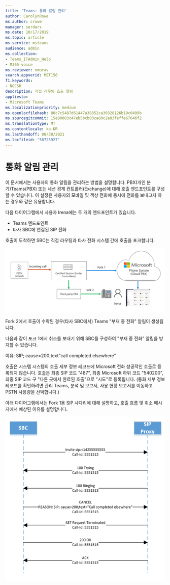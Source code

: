 ```yaml
---
title: 'Teams: 통화 알림 관리'
author: CarolynRowe
ms.author: crowe
manager: serdars
ms.date: 10/17/2019
ms.topic: article
ms.service: msteams
audience: admin
ms.collection:
- Teams_ITAdmin_Help
- M365-voice
ms.reviewer: nmurav
search.appverid: MET150
f1.keywords:
- NOCSH
description: 직접 라우팅 호출 알림
appliesto:
- Microsoft Teams
ms.localizationpriority: medium
ms.openlocfilehash: 80c7c5487d61447a38852ca30328126b19c0499b
ms.sourcegitcommit: 15e90083c47eb5bcb03ca80c2e83feffe67646f2
ms.translationtype: MT
ms.contentlocale: ko-KR
ms.lasthandoff: 08/30/2021
ms.locfileid: "58725927"
---
```

# <a name="manage-call-notifications"></a>통화 알림 관리

이 문서에서는 사용자의 통화 알림을 관리하는 방법을 설명합니다. PBX(개인 분기)Teams(PBX) 또는 세션 경계 컨트롤러(Exchange)에 대해 호출 엔드포인트를 구성할 수 있습니다.  이 설정은 사용자의 모바일 및 책상 전화에 동시에 전화를 보내고자 하는 경우와 같은 유용합니다.   

다음 다이어그램에서 사용자 Irena에는 두 개의 엔드포인트가 있습니다.

- Teams 엔드포인트
- 타사 SBC에 연결된 SIP 전화

호출이 도착하면 SBC는 직접 라우팅과 타사 전화 시스템 간에 호출을 포크합니다.


![포크된 엔드포인트를 Teams 다이어그램입니다.](media/direct-routing-call-notification-1.png)

Fork 2에서 호출이 수락된 경우(타사 SBC에서) Teams "부재 중 전화" 알림이 생성됩니다.  

다음과 같이 포크 1에서 취소를 보내기 위해 SBC를 구성하여 "부재 중 전화" 알림을 방지할 수 있습니다.

이유: SIP; cause=200;text"call completed elsewhere" 

호출은 시스템 시스템의 호출 세부 정보 레코드에 Microsoft 전화 성공적인 호출로 등록되지 않습니다. 호출은 최종 SIP 코드 "487", 최종 Microsoft 하위 코드 "540200", 최종 SIP 코드 구 "다른 곳에서 완료된 호출"으로 "시도"로 등록됩니다.  (통화 세부 정보 레코드를 확인하려면 관리 Teams, 분석 및 보고서, 사용 현황 보고서를 이동하고 PSTN 사용량을 선택합니다.)


아래 다이어그램에서는 Fork 1용 SIP 사다리에 대해 설명하고, 호출 흐름 및 취소 메시지에서 예상된 이유를 설명합니다. 

![다이어그램은 포크된 엔드포인트를 Teams 보여줍니다.](media/direct-routing-call-notification-2.png)
